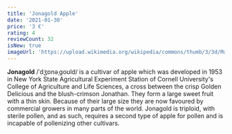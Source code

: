 ```yaml
---
title: 'Jonagold Apple'
date: '2021-01-30'
price: '3 €'
rating: 4
reviewCount: 32
isNew: true
imageUrl: 'https://upload.wikimedia.org/wikipedia/commons/thumb/3/3d/Malus-Jonagold.jpg/467px-Malus-Jonagold.jpg'
---
```


**Jonagold** /ˈdʒɒnəˌɡoʊld/ is a cultivar of apple which was developed in 1953 in New York State Agricultural Experiment Station of Cornell University's College of Agriculture and Life Sciences, a cross between the crisp Golden Delicious and the blush-crimson Jonathan. They form a large sweet fruit with a thin skin. Because of their large size they are now favoured by commercial growers in many parts of the world. Jonagold is triploid, with sterile pollen, and as such, requires a second type of apple for pollen and is incapable of pollenizing other cultivars.
